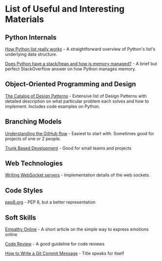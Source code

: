 # List of Useful and Interesting Materials

## Python Internals
[How Python list really works](https://antonz.org/list-internals/) - A straightforward overview of Python's list's underlying data structure.

[Does Python have a stack/heap and how is memory managed?](https://stackoverflow.com/a/14546231/3005781) - A brief but perfect StackOverflow answer on how Python manages memory.

## Object-Oriented Programming and Design
[The Catalog of Design Patterns](https://refactoring.guru/design-patterns/catalog) - Extensive list of Design Patterns with detailed description on what particular problem each solves and how to implement. Includes code examples on Python.

## Branching Models
[Understanding the GitHub flow](https://guides.github.com/introduction/flow/) - Easiest to start with. Sometimes good for projects of one or 2 people.

[Trunk Based Development](https://trunkbaseddevelopment.com/) - Good for small teams and projects

## Web Technologies

[Writing WebSocket servers](https://developer.mozilla.org/en-US/docs/Web/API/WebSockets_API/Writing_WebSocket_servers) - Implementation details of the web sockets.

## Code Styles
[pep8.org](https://pep8.org/) - PEP 8, but a better representation

## Soft Skills

[Empathy Online](https://thoughtbot.com/blog/empathy-online) - A short article on the simple way to express emotions online

[Code Review](https://github.com/thoughtbot/guides/tree/main/code-review) - A good guideline for code reviews

[How to Write a Git Commit Message](https://chris.beams.io/posts/git-commit/) - Title speaks for itself
